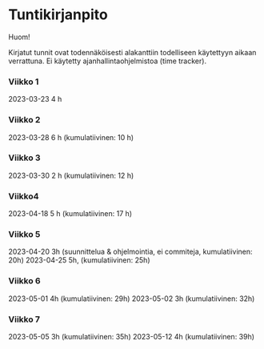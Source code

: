 # Tuntikirjanpito

Huom!

Kirjatut tunnit ovat todennäköisesti alakanttiin todelliseen käytettyyn aikaan verrattuna.
Ei käytetty ajanhallintaohjelmistoa (time tracker).

### Viikko 1

2023-03-23	4 h

### Viikko 2

2023-03-28	6 h (kumulatiivinen: 10 h)

### Viikko 3

2023-03-30  2 h (kumulatiivinen: 12 h)

### Viikko4

2023-04-18  5 h (kumulatiivinen: 17 h)

### Viikko 5

2023-04-20	3h (suunnittelua & ohjelmointia, ei commiteja, kumulatiivinen: 20h)
2023-04-25	5h, (kumulatiivinen: 25h)

### Viikko 6

2023-05-01  4h (kumulatiivinen: 29h)
2023-05-02  3h (kumulatiivinen: 32h)

### Viikko 7

2023-05-05  3h (kumulatiivinen: 35h)
2023-05-12  4h (kumulatiivinen: 39h)

